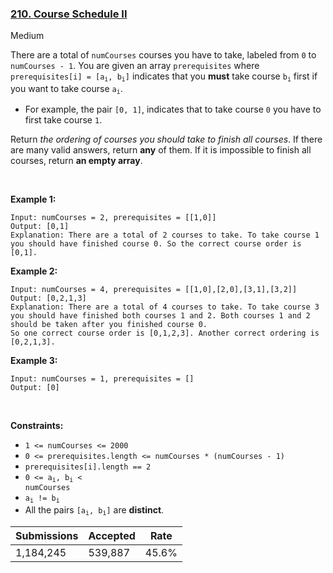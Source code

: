 ### [210. Course Schedule II](https://leetcode.com/problems/course-schedule-ii/)

Medium

There are a total of `` numCourses `` courses you have to take, labeled from `` 0 `` to `` numCourses - 1 ``. You are given an array `` prerequisites `` where <code>prerequisites[i] = [a<sub>i</sub>, b<sub>i</sub>]</code> indicates that you __must__ take course <code>b<sub>i</sub></code> first if you want to take course <code>a<sub>i</sub></code>.

*   For example, the pair `` [0, 1] ``, indicates that to take course `` 0 `` you have to first take course `` 1 ``.

Return _the ordering of courses you should take to finish all courses_. If there are many valid answers, return __any__ of them. If it is impossible to finish all courses, return __an empty array__.

 

__Example 1:__

```
Input: numCourses = 2, prerequisites = [[1,0]]
Output: [0,1]
Explanation: There are a total of 2 courses to take. To take course 1 you should have finished course 0. So the correct course order is [0,1].
```

__Example 2:__

```
Input: numCourses = 4, prerequisites = [[1,0],[2,0],[3,1],[3,2]]
Output: [0,2,1,3]
Explanation: There are a total of 4 courses to take. To take course 3 you should have finished both courses 1 and 2. Both courses 1 and 2 should be taken after you finished course 0.
So one correct course order is [0,1,2,3]. Another correct ordering is [0,2,1,3].
```

__Example 3:__

```
Input: numCourses = 1, prerequisites = []
Output: [0]
```

 

__Constraints:__

*   `` 1 <= numCourses <= 2000 ``
*   `` 0 <= prerequisites.length <= numCourses * (numCourses - 1) ``
*   `` prerequisites[i].length == 2 ``
*   <code>0 <= a<sub>i</sub>, b<sub>i</sub> < numCourses</code>
*   <code>a<sub>i</sub> != b<sub>i</sub></code>
*   All the pairs <code>[a<sub>i</sub>, b<sub>i</sub>]</code> are __distinct__.

| Submissions    | Accepted     | Rate   |
| -------------- | ------------ | ------ |
| 1,184,245 | 539,887 | 45.6% |